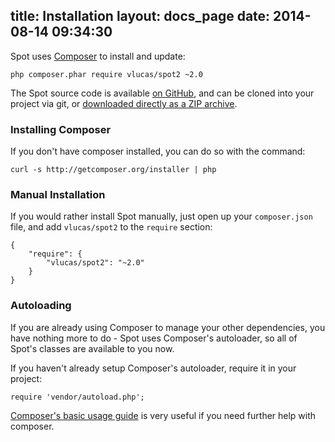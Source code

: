 title: Installation
layout: docs_page
date: 2014-08-14 09:34:30
---

Spot uses [Composer](http://getcomposer.org) to install and update:

```shell
php composer.phar require vlucas/spot2 ~2.0
```

The Spot source code is available [on GitHub](https://github.com/vlucas/spot2),
and can be cloned into your project via git, or [downloaded directly as a ZIP
archive](https://github.com/vlucas/spot2/archive/master.zip).

### Installing Composer

If you don't have composer installed, you can do so with the command:

```shell
curl -s http://getcomposer.org/installer | php
```

### Manual Installation

If you would rather install Spot manually, just open up your `composer.json`
file, and add `vlucas/spot2` to the `require` section:

```shell
{
    "require": {
        "vlucas/spot2": "~2.0"
    }
}
```

### Autoloading

If you are already using Composer to manage your other dependencies, you have
nothing more to do - Spot uses Composer's autoloader, so all of Spot's classes
are available to you now.

If you haven't already setup Composer's autoloader, require it in your project:

```
require 'vendor/autoload.php';
```

[Composer's basic usage guide](https://getcomposer.org/doc/01-basic-usage.md)
is very useful if you need further help with composer.
